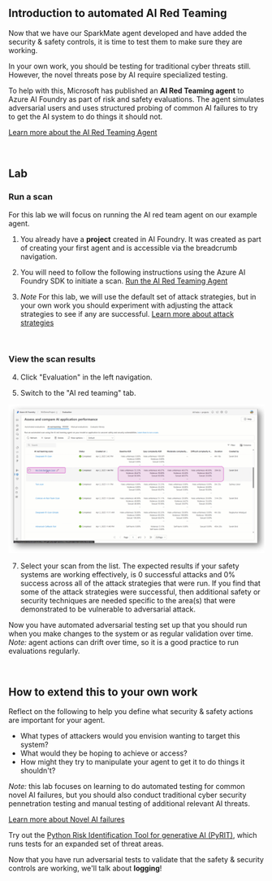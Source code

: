 ## Introduction to automated AI Red Teaming

Now that we have our SparkMate agent developed and have added the security & safety controls, it is time to test them to make sure they are working. 

In your own work, you should be testing for traditional cyber threats still. However, the novel threats pose by AI require specialized testing.

To help with this, Microsoft has published an **AI Red Teaming agent** to Azure AI Foundry as part of risk and safety evaluations. The agent simulates adversarial users and uses structured probing of common AI failures to try to get the AI system to do things it should not.

<a href="https://learn.microsoft.com/en-us/azure/ai-foundry/concepts/ai-red-teaming-agent" target="_blank" rel="noopener noreferrer">Learn more about the AI Red Teaming Agent</a>

<br>

## Lab

### Run a scan

For this lab we will focus on running the AI red team agent on our example agent.

1. You already have a **project** created in AI Foundry. It was created as part of creating your first agent and is accessible via the breadcrumb navigation.

2. You will need to follow the following instructions using the Azure AI Foundry SDK to initiate a scan.
 <a href="https://github.com/Azure-Samples/azureai-samples/tree/main/scenarios/evaluate/AI_RedTeaming" target="_blank" rel="noopener noreferrer">Run the AI Red Teaming Agent</a>

3. *Note* For this lab, we will use the default set of attack strategies, but in your own work you should experiment with adjusting the attack strategies to see if any are successful. <a href="https://learn.microsoft.com/en-us/azure/ai-foundry/concepts/ai-red-teaming-agent" target="_blank" rel="noopener noreferrer">Learn more about attack strategies</a>

<br>

### View the scan results

4. Click "Evaluation" in the left navigation. 

5. Switch to the "AI red teaming" tab.

  ![Evaluations list](media/evaluationslist.png)

7. Select your scan from the list. The expected results if your safety systems are working effectively, is 0 successful attacks and 0% success across all of the attack strategies that were run. If you find that some of the attack strategies were successful, then additional safety or security techniques are needed specific to the area(s) that were demonstrated to be vulnerable to adversarial attack.


Now you have automated adversarial testing set up that you should run when you make changes to the system or as regular validation over time. *Note:* agent actions can drift over time, so it is a good practice to run evaluations regularly.

<br>

## How to extend this to your own work

Reflect on the following to help you define what security & safety actions are important for your agent.

- What types of attackers would you envision wanting to target this system? 
- What would they be hoping to achieve or access?
- How might they try to manipulate your agent to get it to do things it shouldn't?

*Note:* this lab focuses on learning to do automated testing for common novel AI failures, but you should also conduct traditional cyber security pennetration testing and manual testing of additional relevant AI threats. 

<a href="https://cdn-dynmedia-1.microsoft.com/is/content/microsoftcorp/microsoft/final/en-us/microsoft-brand/documents/Taxonomy-of-Failure-Mode-in-Agentic-AI-Systems-Whitepaper.pdf" target="_blank" rel="noopener noreferfer">Learn more about Novel AI failures</a>

Try out the <a href="https://github.com/Azure/PyRIT" target="_blank" rel="noopener noreferrer">Python Risk Identification Tool for generative AI (PyRIT)</a>, which runs tests for an expanded set of threat areas.


Now that you have run adversarial tests to validate that the safety & security controls are working, we'll talk about **logging**!


